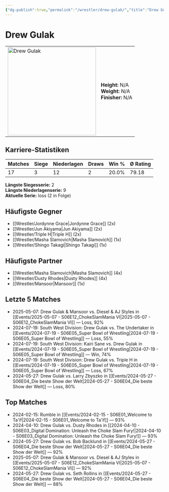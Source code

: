 ```yaml
---
{"dg-publish":true,"permalink":"/wrestler/drew-gulak/","title":"Drew Gulak","tags":["wrestler"],"noteIcon":""}
---
```



# Drew Gulak

<table>
        <tr>
        <td><img src="https://github.com/CptSpaulding1980/choke-slam-wrestling/releases/download/images/Drew_Gulak.png" width="280" alt="Drew Gulak"></td>
        <td>
        <b>Height:</b> N/A<br>
        <b>Weight:</b> N/A<br>
        <b>Finisher:</b> N/A<br>
        </td>
        </tr>
        </table>
        

## Karriere-Statistiken

| Matches | Siege | Niederlagen | Draws | Win % | Ø Rating |
|---------|-------|-------------|-------|-------|-----------|
| 17 | 3 | 12 | 2 | 20.0% | 79.18 |

**Längste Siegesserie:** 2<br>**Längste Niederlagenserie:** 9<br>**Aktuelle Serie:** loss (2 in Folge)


## Häufigste Gegner
- [[Wrestler/Jordynne Grace\|Jordynne Grace]] (2x)
- [[Wrestler/Jun Akiyama\|Jun Akiyama]] (2x)
- [[Wrestler/Triple H\|Triple H]] (2x)
- [[Wrestler/Masha Slamovich\|Masha Slamovich]] (1x)
- [[Wrestler/Shingo Takagi\|Shingo Takagi]] (1x)

## Häufigste Partner
- [[Wrestler/Masha Slamovich\|Masha Slamovich]] (4x)
- [[Wrestler/Dusty Rhodes\|Dusty Rhodes]] (4x)
- [[Wrestler/Mansoor\|Mansoor]] (1x)

## Letzte 5 Matches
- 2025-05-07: Drew Gulak & Mansoor vs. Diesel & AJ Styles in [[Events/2025-05-07 - S06E12_ChokeSlamMania VI\|2025-05-07 - S06E12_ChokeSlamMania VI]] — Loss, 92%
- 2024-07-19: South West Division: Drew Gulak vs. The Undertaker in [[Events/2024-07-19 - S06E05_Super Bowl of Wrestling\|2024-07-19 - S06E05_Super Bowl of Wrestling]] — Loss, 55%
- 2024-07-19: South West Division: Kairi Sane vs. Drew Gulak in [[Events/2024-07-19 - S06E05_Super Bowl of Wrestling\|2024-07-19 - S06E05_Super Bowl of Wrestling]] — Win, 74%
- 2024-07-19: South West Division: Drew Gulak vs. Triple H in [[Events/2024-07-19 - S06E05_Super Bowl of Wrestling\|2024-07-19 - S06E05_Super Bowl of Wrestling]] — Loss, 67%
- 2024-05-27: Drew Gulak vs. Larry Zbyszko in [[Events/2024-05-27 - S06E04_Die beste Show der Welt\|2024-05-27 - S06E04_Die beste Show der Welt]] — Loss, 80%

## Top Matches
- 2024-02-15: Rumble in [[Events/2024-02-15 - S06E01_Welcome to Ta'if\|2024-02-15 - S06E01_Welcome to Ta'if]] — 93%
- 2024-04-10: Drew Gulak vs. Dusty Rhodes in [[2024-04-10 - S06E03_Digital Domination: Unleash the Choke Slam Fury!\|2024-04-10 - S06E03_Digital Domination: Unleash the Choke Slam Fury!]] — 93%
- 2024-05-27: Drew Gulak vs. Bob Backlund in [[Events/2024-05-27 - S06E04_Die beste Show der Welt\|2024-05-27 - S06E04_Die beste Show der Welt]] — 92%
- 2025-05-07: Drew Gulak & Mansoor vs. Diesel & AJ Styles in [[Events/2025-05-07 - S06E12_ChokeSlamMania VI\|2025-05-07 - S06E12_ChokeSlamMania VI]] — 92%
- 2024-05-27: Drew Gulak vs. Seth Rollins in [[Events/2024-05-27 - S06E04_Die beste Show der Welt\|2024-05-27 - S06E04_Die beste Show der Welt]] — 88%
